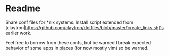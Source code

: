 Readme
===

Share conf files for *nix systems. Install script extended from [claytron|https://github.com/claytron/dotfiles/blob/master/create_links.sh]'s earlier work.

Feel free to borrow from these confs, but be warned I break expected behavior of some apps in places (for now mostly vim) so be warned.
